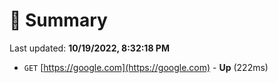 # 📖 Summary
Last updated: **10/19/2022, 8:32:18 PM**

- `GET` [https://google.com](https://google.com) - **Up** (222ms)
